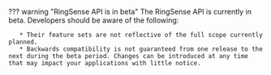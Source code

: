 ??? warning "RingSense API is in beta"
    The RingSense API is currently in beta. Developers should be aware of the following:

       * Their feature sets are not reflective of the full scope currently planned.
       * Backwards compatibility is not guaranteed from one release to the next during the beta period. Changes can be introduced at any time that may impact your applications with little notice.
